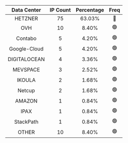 | Data Center | IP Count | Percentage | Freq |
|:------------:|:--------:|:-----------:|:-----:|
| HETZNER | 75 | 63.03% | 🔴 |
| OVH | 10 | 8.40% | 🟢 |
| Contabo | 5 | 4.20% | 🟢 |
| Google-Cloud | 5 | 4.20% | 🟢 |
| DIGITALOCEAN | 4 | 3.36% | 🟢 |
| MEVSPACE | 3 | 2.52% | 🟢 |
| IKOULA | 2 | 1.68% | 🟢 |
| Netcup | 2 | 1.68% | 🟢 |
| AMAZON | 1 | 0.84% | 🟢 |
| IPAX | 1 | 0.84% | 🟢 |
| StackPath | 1 | 0.84% | 🟢 |
| OTHER | 10 | 8.40% | 🟢 |